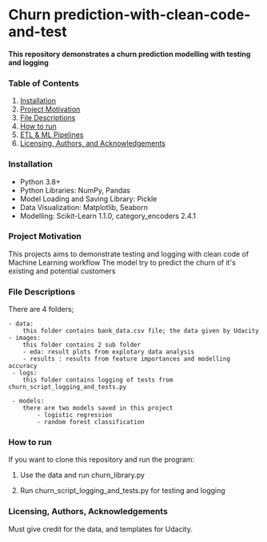 # Churn prediction-with-clean-code-and-test

**This repository demonstrates a churn prediction modelling with testing and logging**

### Table of Contents

1. [Installation](#installation)
2. [Project Motivation](#motivation)
3. [File Descriptions](#files)
4. [How to run](#run)
5. [ETL & ML Pipelines](#model)
6. [Licensing, Authors, and Acknowledgements](#licensing)

### Installation <a name="installation"></a>
- Python 3.8+
- Python Libraries: NumPy, Pandas
- Model Loading and Saving Library: Pickle
-  Data Visualization: Matplotlib, Seaborn
-  Modelling: Scikit-Learn 1.1.0, category_encoders 2.4.1



### Project Motivation<a name="motivation"></a>
This projects aims to demonstrate testing and logging with clean code of Machine Learning workflow
The model try to predict the churn of it's existing and potential customers 


### File Descriptions <a name="files"></a>

There are 4 folders;

    - data:
        this folder contains bank_data.csv file; the data given by Udacity
    - images:
        this folder contains 2 sub folder
        - eda: result plots from explotary data analysis
        - results : results from feature importances and modelling accuracy
     - logs:
        this folder contains logging of tests from churn_script_logging_and_tests.py
        
     - models:
        there are two models saved in this project
            - logistic regression
            - random forest classification
        

### How to run <a name="run"></a>

If you want to clone this repository and run the program:

1. Use the data and run churn_library.py


2. Run churn_script_logging_and_tests.py for testing and logging

 



### Licensing, Authors, Acknowledgements<a name="licensing"></a>

Must give credit  for the data, and templates for Udacity.
